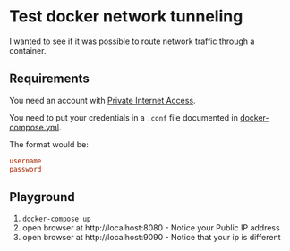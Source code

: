 # Test docker network tunneling

I wanted to see if it was possible to route network traffic through a container.

## Requirements

You need an account with [Private Internet Access](https://www.privateinternetaccess.com).

You need to put your credentials in a `.conf` file documented in [docker-compose.yml](./docker-compose.yml#L17).

The format would be:

```conf
username
password
```

## Playground

  1. `docker-compose up`
  2. open browser at http://localhost:8080
    - Notice your Public IP address
  3. open browser at http://localhost:9090
    - Notice that your ip is different
